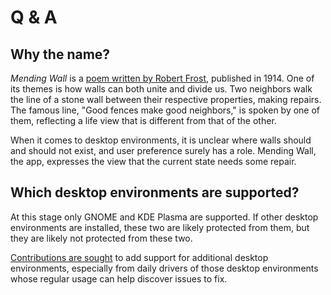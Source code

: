 # Q & A

## Why the name?

*Mending Wall* is a [poem written by Robert Frost](https://wikipedia.org/wiki/Mending_Wall), published in 1914. One of its themes is how walls can both unite and divide us. Two neighbors walk the line of a stone wall between their respective properties, making repairs. The famous line, "Good fences make good neighbors," is spoken by one of them, reflecting a life view that is different from that of the other.

When it comes to desktop environments, it is unclear where walls should and should not exist, and user preference surely has a role. Mending Wall, the app, expresses the view that the current state needs some repair.

## Which desktop environments are supported?

At this stage only GNOME and KDE Plasma are supported. If other desktop environments are installed, these two are likely protected from them, but they are likely not protected from these two.

[Contributions are sought](how-you-can-help.md) to add support for additional desktop environments, especially from daily drivers of those desktop environments whose regular usage can help discover issues to fix.
